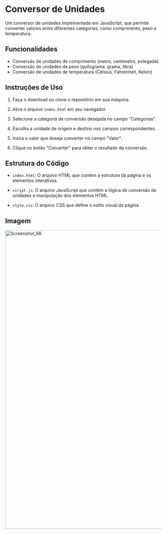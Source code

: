 
# Conversor de Unidades

Um conversor de unidades implementado em JavaScript, que permite converter valores entre diferentes categorias, como comprimento, peso e temperatura.

## Funcionalidades

- Conversão de unidades de comprimento (metro, centímetro, polegada)
- Conversão de unidades de peso (quilograma, grama, libra)
- Conversão de unidades de temperatura (Celsius, Fahrenheit, Kelvin)

## Instruções de Uso

1. Faça o download ou clone o repositório em sua máquina.

2. Abra o arquivo `index.html` em seu navegador.

3. Selecione a categoria de conversão desejada no campo "Categorias".

4. Escolha a unidade de origem e destino nos campos correspondentes.

5. Insira o valor que deseja converter no campo "Valor".

6. Clique no botão "Converter" para obter o resultado da conversão.

## Estrutura do Código

- `index.html`: O arquivo HTML que contém a estrutura da página e os elementos interativos.

- `script.js`: O arquivo JavaScript que contém a lógica de conversão de unidades e manipulação dos elementos HTML.

- `style.css`: O arquivo CSS que define o estilo visual da página.

## Imagem 

<img width="959" alt="Screenshot_98" src="https://github.com/YohanBZ/Conversor-de-Unidades/assets/98111590/f155e402-51a7-40d0-b2de-2b0f56871b35">

